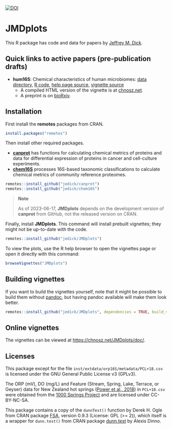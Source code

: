 [![DOI](https://zenodo.org/badge/211601502.svg)](https://zenodo.org/badge/latestdoi/211601502)

# JMDplots

This R package has code and data for papers by [Jeffrey M. Dick](https://chnosz.net/jeff/).

## Quick links to active papers (pre-publication drafts)

- **hum16S**: Chemical characteristics of human microbiomes: [data directory](inst/extdata/hum16S), [R code](R/hum16S.R), [help page source](man/hum16S.Rd), [vignette source](vignettes/hum16S.Rmd)
  - A compiled HTML version of the vignette is at [chnosz.net](https://chnosz.net/JMDplots/doc/hum16S.html).
  - A preprint is on [bioRxiv](https://doi.org/10.1101/2023.02.12.528246).

## Installation

First install the **remotes** packages from CRAN.

```R
install.packages("remotes")
```

Then install other required packages.
- [**canprot**](https://github.com/jedick/canprot) has functions for calculating chemical metrics of proteins and data for differential expression of proteins in cancer and cell-culture experiments.
- [**chem16S**](https://github.com/jedick/chem16S) processes 16S-based taxonomic classifications to calculate chemical metrics of community reference proteomes.

```R
remotes::install_github("jedick/canprot")
remotes::install_github("jedick/chem16S")
```

> **Note**
>
> As of 2023-06-17, **JMDplots** depends on the development version of **canprot** from GitHub, not the released version on CRAN.

Finally, install **JMDplots**.
This command will install prebuilt vignettes; they might not be up-to-date with the code.

```R
remotes::install_github("jedick/JMDplots")
```

To view the plots, use the R help browser to open the vignettes page or open it directly with this command:

```R
browseVignettes("JMDplots")
```

## Building vignettes

If you want to build the vignettes yourself, note that it might be possible to build them without [pandoc](https://pandoc.org/), but having pandoc available will make them look better.

```R
remotes::install_github("jedick/JMDplots", dependencies = TRUE, build_vignettes = TRUE)
```

## Online vignettes

The vignettes can be viewed at <https://chnosz.net/JMDplots/doc/>.

## Licenses

This package except for the file `inst/extdata/orp16S/metadata/PCL+18.csv` is licensed under the GNU General Public License v3 (GPLv3).

The ORP (mV), DO (mg/L) and Feature (Stream, Spring, Lake, Terrace, or Geyser) data for New Zealand hot springs ([Power et al., 2018](https://doi.org/10.1038/s41467-018-05020-y)) in `PCL+18.csv` were obtained from the [1000 Springs Project](https://1000springs.org.nz) and are licensed under CC-BY-NC-SA.

This package contains a copy of the `dunnTest()` function by Derek H. Ogle from CRAN package [FSA](https://cran.r-project.org/package=FSA), version 0.9.3 (License: GPL (>= 2)), which itself is a wrapper for `dunn.test()` from CRAN package [dunn.test](https://cran.r-project.org/package=dunn.test) by Alexis Dinno.
